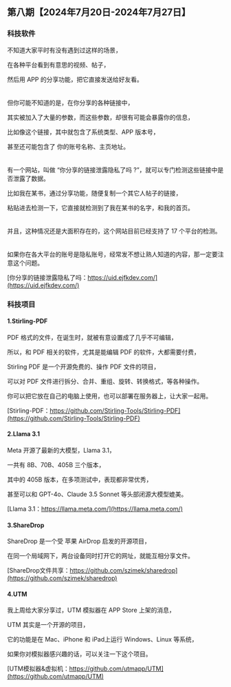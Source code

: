 
## 第八期【2024年7月20日-2024年7月27日】

### 科技软件

不知道大家平时有没有遇到过这样的场景，

在各种平台看到有意思的视频、帖子，

然后用 APP 的分享功能，把它直接发送给好友看。
<br/>
<br/>
<br/>
但你可能不知道的是，在你分享的各种链接中，

其实被加入了大量的参数，而这些参数，却很有可能会暴露你的信息，

比如像这个链接，其中就包含了系统类型、APP 版本号，

甚至还可能包含了 你的账号名称、主页地址。
<br/>
<br/>
<br/>
有一个网站，叫做 “你分享的链接泄露隐私了吗 ?”，就可以专门检测这些链接中是否泄露了数据。

比如我在某书，通过分享功能，随便复制一个其它人帖子的链接，

粘贴进去检测一下，它直接就检测到了我在某书的名字，和我的首页。
<br/>
<br/>
<br/>
并且，这种情况还是大面积存在的，这个网站目前已经支持了 17 个平台的检测。
<br/>
<br/>
<br/>
如果你在各大平台的账号是隐私账号，经常发不想让熟人知道的内容，那一定要注意这个问题。


[你分享的链接泄露隐私了吗：https://uid.ejfkdev.com/](https://uid.ejfkdev.com/)


### 科技项目


#### 1.Stirling-PDF

PDF 格式的文件，在诞生时，就被有意设置成了几乎不可编辑，

所以，和 PDF 相关的软件，尤其是能编辑 PDF 的软件，大都需要付费，

Stirling PDF 是一个开源免费的、操作 PDF 文件的项目，

可以对 PDF 文件进行拆分、合并、重组、旋转、转换格式，等各种操作。

你可以把它放在自己的电脑上使用，也可以部署在服务器上，让大家一起用。

[Stirling-PDF：https://github.com/Stirling-Tools/Stirling-PDF](https://github.com/Stirling-Tools/Stirling-PDF)


#### 2.Llama 3.1

Meta 开源了最新的大模型，Llama 3.1，

一共有 8B、70B、405B 三个版本，

其中的 405B 版本，在多项测试中，表现都非常优秀，

甚至可以和 GPT-4o、Claude 3.5 Sonnet 等头部闭源大模型媲美。

[Llama 3.1：https://llama.meta.com/](https://llama.meta.com/)


#### 3.ShareDrop

ShareDrop 是一个受 苹果 AirDrop 启发的开源项目，

在同一个局域网下，两台设备同时打开它的网址，就能互相分享文件。

[ShareDrop文件共享：https://github.com/szimek/sharedrop](https://github.com/szimek/sharedrop)

#### 4.UTM

我上周给大家分享过，UTM 模拟器在 APP Store 上架的消息，

UTM 其实是一个开源的项目，

它的功能是在 Mac、iPhone 和 iPad上运行 Windows、Linux 等系统，

如果你对模拟器感兴趣的话，可以关注一下这个项目。

[UTM模拟器&虚拟机：https://github.com/utmapp/UTM](https://github.com/utmapp/UTM)
